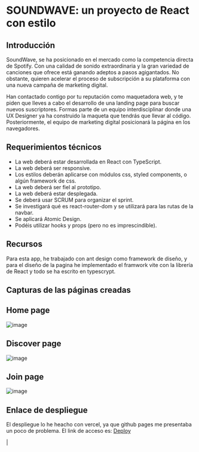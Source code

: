 # SOUNDWAVE: un proyecto de React con estilo

## Introducción

SoundWave, se ha posicionado en el mercado como la competencia directa de Spotify. Con una calidad de sonido extraordinaria y la gran variedad de canciones que ofrece está ganando adeptos a pasos agigantados. No obstante, quieren acelerar el proceso de subscripción a su plataforma con una nueva campaña de marketing digital.

Han contactado contigo por tu reputación como maquetadora web, y te piden que lleves a cabo el desarrollo de una landing page para buscar nuevos suscriptores. Formas parte de un equipo interdisciplinar donde una UX Designer ya ha construido la maqueta que tendrás que llevar al código. Posteriormente, el equipo de marketing digital posicionará la página en los navegadores.

## Requerimientos técnicos

- La web deberá estar desarrollada en React con TypeScript.
- La web deberá ser responsive.
- Los estilos deberán aplicarse con módulos css, styled components, o algún framework de css.
- La web deberá ser fiel al prototipo.
- La web deberá estar desplegada.
- Se deberá usar SCRUM para organizar el sprint.
- Se investigará qué es react-router-dom y se utilizará para las rutas de la navbar.
- Se aplicará Atomic Design.
- Podéis utilizar hooks y props (pero no es imprescindible).

## Recursos

Para esta app, he trabajado con ant design como framework de diseño, y para el diseño de la pagina he implementado el framwork vite con la librería de React y todo se ha escrito en typescrypt.

## Capturas de las páginas creadas

## Home page
![image](https://github.com/factoriaf5-p7/soundwave-Alens678/assets/97367970/93cd81eb-fcdc-4e94-abfa-33f64b48612e)

## Discover page
![image](https://github.com/factoriaf5-p7/soundwave-Alens678/assets/97367970/6f077046-b29d-4a66-9de6-c0894b4b1855)

## Join page
![image](https://github.com/factoriaf5-p7/soundwave-Alens678/assets/97367970/b8be36a8-597b-4b2c-b3ee-06a41d6deaff)


## Enlace de despliegue

El despliegue lo he heacho con vercel, ya que github pages me presentaba un poco de problema. El link de acceso es:
      <a href="https://react-project-cyan-nine.vercel.app/">Deploy</a>





|
